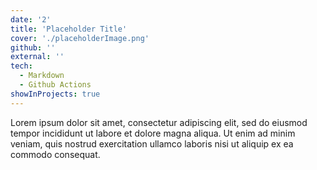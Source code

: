 ```yaml
---
date: '2'
title: 'Placeholder Title'
cover: './placeholderImage.png'
github: ''
external: ''
tech:
  - Markdown
  - Github Actions
showInProjects: true
---
```


Lorem ipsum dolor sit amet, consectetur adipiscing elit, sed do eiusmod tempor incididunt ut labore et dolore magna aliqua. Ut enim ad minim veniam, quis nostrud exercitation ullamco laboris nisi ut aliquip ex ea commodo consequat.
